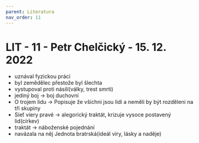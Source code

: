 ```yaml
---
parent: Literatura
nav_order: 11
---
```

# LIT - 11 - Petr Chelčický - 15. 12. 2022
- uznával fyzickou práci
- byl zemědělec přestože byl šlechta
- vystupoval proti násilí(války, trest smrti)
- jediný boj -> boj duchovní
- O trojem lidu -> Popisuje že všichni jsou lidi a neměli by být rozděleni na tři skupiny
- Sieť viery pravé -> alegorický traktát, krizuje vysoce postavený lid(církev)
- traktát -> náboženské pojednání
- navázala na něj Jednota bratrská(ideál víry, lásky a naděje)